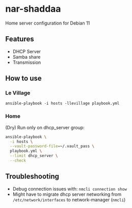 # nar-shaddaa
Home server configuration for Debian 11

## Features
- DHCP Server
- Samba share
- Transmission

## How to use

### Le Village

`ansible-playbook -i hosts -llevillage playbook.yml`

### Home

(Dry) Run only on dhcp_server group:
```bash
ansible-playbook \
  -i hosts \
  --vault-password-file=~/.vault_pass \
  playbook.yml \
  --limit dhcp_server \
  --check
```

## Troubleshooting

* Debug connection issues with: `nmcli connection show`
* Might have to migrate dhcp server networking from `/etc/network/interfaces` to network-manager (`nmcli`)
